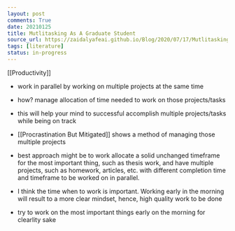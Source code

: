 ```yaml
---
layout: post
comments: True
date: 20210125
title: Mutlitasking As A Graduate Student
source_url: https://zaidalyafeai.github.io/Blog/2020/07/17/Mutlitasking-as-a-graduate-student.html
tags: [literature]
status: in-progress
---
```


[[Productivity]]

-   work in parallel by working on multiple projects at the same time
-   how? manage allocation of time needed to work on those projects/tasks
-   this will help your mind to successful accomplish multiple projects/tasks while being on track
-   [[Procrastination But Mitigated]] shows a method of managing those multiple projects
-   best approach might be to work allocate a solid unchanged timeframe for the most important thing, such as thesis work, and have multiple projects, such as homework, articles, etc. with different completion time and timeframe to be worked on in parallel.

-   I think the time when to work is important. Working early in the morning will result to a more clear mindset, hence, high quality work to be done
-   try to work on the most important things early on the morning for clearlity sake
